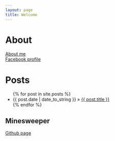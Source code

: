 ```yaml
---
layout: page
title: Welcome
---
```


<h1>
  About
</h1>
<a href="/about.html">About me</a><br>
<a href="https://www.facebook.com/eddieanderson86">Facebook profile</a>
<h1>
  Posts
</h1>

<ul class="posts">
  {% for post in site.posts %}
    <li><span>{{ post.date | date_to_string }}</span> &raquo; <a href="{{ BASE_PATH }}{{ post.url }}">{{ post.title }}</a></li>
  {% endfor %}
</ul>

<h2>Minesweeper</h2>
<a href="https://github.com/CacheFactory/Minesweeper">Github page</a>
<div class="minesweeper"></div>

<script src="https://cdnjs.cloudflare.com/ajax/libs/underscore.js/1.8.3/underscore-min.js"></script>
<script src="https://cdnjs.cloudflare.com/ajax/libs/backbone.js/1.2.3/backbone-min.js"></script>
<script src="/assets/js/minesweeper-interface.js"></script>
<script src="/assets/js/minesweeper.js"></script>

<script>
  $(document).ready(function(){
    var gameView = new GameView({el: $('.minesweeper') });
    gameView.render();
  })
</script>



